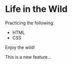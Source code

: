 # Life in the Wild

Practicing the following:

- HTML
- CSS

Enjoy the wild!

This is a new feature...
